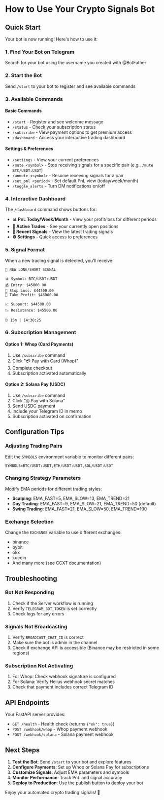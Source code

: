 # How to Use Your Crypto Signals Bot

## Quick Start

Your bot is now running! Here's how to use it:

### 1. Find Your Bot on Telegram
Search for your bot using the username you created with @BotFather

### 2. Start the Bot
Send `/start` to your bot to register and see available commands

### 3. Available Commands

#### Basic Commands
- `/start` - Register and see welcome message
- `/status` - Check your subscription status
- `/subscribe` - View payment options to get premium access
- `/dashboard` - Access your interactive trading dashboard

#### Settings & Preferences
- `/settings` - View your current preferences
- `/mute <symbol>` - Stop receiving signals for a specific pair (e.g., `/mute BTC/USDT:USDT`)
- `/unmute <symbol>` - Resume receiving signals for a pair
- `/set_pnl <period>` - Set default PnL view (today/week/month)
- `/toggle_alerts` - Turn DM notifications on/off

### 4. Interactive Dashboard

The `/dashboard` command shows buttons for:
- **📊 PnL Today/Week/Month** - View your profit/loss for different periods
- **🔄 Active Trades** - See your currently open positions
- **📡 Recent Signals** - View the latest trading signals
- **⚙️ Settings** - Quick access to preferences

### 5. Signal Format

When a new trading signal is detected, you'll receive:
```
🚨 NEW LONG/SHORT SIGNAL

📊 Symbol: BTC/USDT:USDT
💰 Entry: $45000.00
🛑 Stop Loss: $44500.00
🎯 Take Profit: $46000.00

📈 Support: $44500.00
📉 Resistance: $45500.00

⏰ 15m | 14:30:25
```

### 6. Subscription Management

#### Option 1: Whop (Card Payments)
1. Use `/subscribe` command
2. Click "💳 Pay with Card (Whop)"
3. Complete checkout
4. Subscription activated automatically

#### Option 2: Solana Pay (USDC)
1. Use `/subscribe` command
2. Click "◎ Pay with Solana"
3. Send USDC payment
4. Include your Telegram ID in memo
5. Subscription activated on confirmation

## Configuration Tips

### Adjusting Trading Pairs
Edit the `SYMBOLS` environment variable to monitor different pairs:
```
SYMBOLS=BTC/USDT:USDT,ETH/USDT:USDT,SOL/USDT:USDT
```

### Changing Strategy Parameters
Modify EMA periods for different trading styles:
- **Scalping**: EMA_FAST=5, EMA_SLOW=13, EMA_TREND=21
- **Day Trading**: EMA_FAST=9, EMA_SLOW=21, EMA_TREND=50 (default)
- **Swing Trading**: EMA_FAST=21, EMA_SLOW=50, EMA_TREND=100

### Exchange Selection
Change the `EXCHANGE` variable to use different exchanges:
- binance
- bybit
- okx
- kucoin
- And many more (see CCXT documentation)

## Troubleshooting

### Bot Not Responding
1. Check if the Server workflow is running
2. Verify `TELEGRAM_BOT_TOKEN` is set correctly
3. Check logs for any errors

### Signals Not Broadcasting
1. Verify `BROADCAST_CHAT_ID` is correct
2. Make sure the bot is admin in the channel
3. Check if exchange API is accessible (Binance may be restricted in some regions)

### Subscription Not Activating
1. For Whop: Check webhook signature is configured
2. For Solana: Verify Helius webhook secret matches
3. Check that payment includes correct Telegram ID

## API Endpoints

Your FastAPI server provides:
- `GET /health` - Health check (returns `{"ok": true}`)
- `POST /webhook/whop` - Whop payment webhook
- `POST /webhook/solana` - Solana payment webhook

## Next Steps

1. **Test the Bot**: Send `/start` to your bot and explore features
2. **Configure Payments**: Set up Whop or Solana Pay for subscriptions
3. **Customize Signals**: Adjust EMA parameters and symbols
4. **Monitor Performance**: Track PnL and signal accuracy
5. **Deploy to Production**: Use the publish button to deploy your bot

Enjoy your automated crypto trading signals! 🚀
